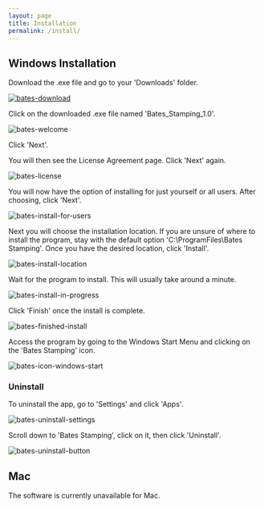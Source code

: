 ```yaml
---
layout: page
title: Installation
permalink: /install/
---
```


## Windows Installation
Download the .exe file and go to your 'Downloads' folder.

[![bates-download](/assets/images/install-pics/bates-download.png)](/assets/images/install-pics/bates-download.png)

Click on the downloaded .exe file named 'Bates_Stamping_1.0'.

![bates-welcome](/assets/images/install-pics/bates-welcome.png)

Click 'Next'. 

You will then see the License Agreement page. Click 'Next' again.

![bates-license](/assets/images/install-pics/bates-license-agreement.png)

You will now have the option of installing for just yourself or all users. After choosing, click 'Next'. 

![bates-install-for-users](/assets/images/install-pics/bates-install-for-users.png)


Next you will choose the installation location. If you are unsure of where to install the program, stay with the default option 'C:\ProgramFiles\Bates Stamping'. Once you have the desired location, click 'Install'.

![bates-install-location](/assets/images/install-pics/bates-install-location.png)

Wait for the program to install. This will usually take around a minute.

![bates-install-in-progress](/assets/images/install-pics/bates-install-in-progress.png)

Click 'Finish' once the install is complete.

![bates-finished-install](/assets/images/install-pics/bates-finished-install.png)

Access the program by going to the Windows Start Menu and clicking on the 'Bates Stamping' icon.

![bates-icon-windows-start](/assets/images/install-pics/bates-icon-windows-start.png)

### Uninstall
To uninstall the app, go to 'Settings' and click 'Apps'.

![bates-uninstall-settings](/assets/images/install-pics/bates-uninstall-settings.png)

Scroll down to 'Bates Stamping', click on it, then click 'Uninstall'.

![bates-uninstall-button](/assets/images/install-pics/bates-uninstall-button.png)

## Mac
The software is currently unavailable for Mac.
